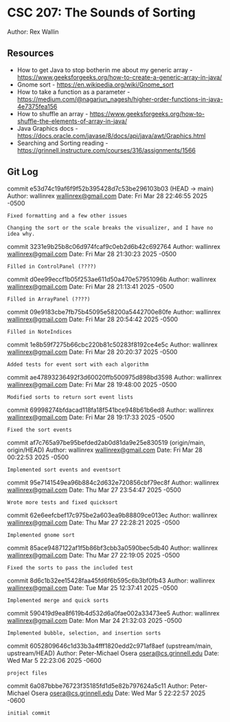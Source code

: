 # CSC 207: The Sounds of Sorting

Author: Rex Wallin

## Resources

*   How to get Java to stop botherin me about my generic array - https://www.geeksforgeeks.org/how-to-create-a-generic-array-in-java/
*   Gnome sort - https://en.wikipedia.org/wiki/Gnome_sort
*   How to take a function as a parameter - https://medium.com/@nagarjun_nagesh/higher-order-functions-in-java-4e7375fea156
*   How to shuffle an array - https://www.geeksforgeeks.org/how-to-shuffle-the-elements-of-array-in-java/
*   Java Graphics docs - https://docs.oracle.com/javase/8/docs/api/java/awt/Graphics.html
*   Searching and Sorting reading - https://grinnell.instructure.com/courses/316/assignments/1566

## Git Log

commit e53d74c19af6f9f52b395428d7c53be296103b03 (HEAD -> main)
Author: wallinrex <wallinrex@gmail.com>
Date:   Fri Mar 28 22:46:55 2025 -0500

    Fixed formatting and a few other issues

    Changing the sort or the scale breaks the visualizer, and I have no idea why.

commit 3231e9b25b8c06d974fcaf9c0eb2d6b42c692764
Author: wallinrex <wallinrex@gmail.com>
Date:   Fri Mar 28 21:30:23 2025 -0500

    Filled in ControlPanel (????)

commit d0ee99eccf1b05f253ae611d50a470e57951096b
Author: wallinrex <wallinrex@gmail.com>
Date:   Fri Mar 28 21:13:41 2025 -0500

    Filled in ArrayPanel (????)

commit 09e9183cbe7fb75b45095e58200a5442700e80fe
Author: wallinrex <wallinrex@gmail.com>
Date:   Fri Mar 28 20:54:42 2025 -0500

    Filled in NoteIndices

commit 1e8b59f7275b66cbc220b81c50283f8192ce4e5c
Author: wallinrex <wallinrex@gmail.com>
Date:   Fri Mar 28 20:20:37 2025 -0500

    Added tests for event sort with each algorithm

commit ae47893236492f3d60020ffb500975d898bd3598
Author: wallinrex <wallinrex@gmail.com>
Date:   Fri Mar 28 19:48:00 2025 -0500

    Modified sorts to return sort event lists

commit 69998274bfdacad118fa18f541bce948b61b6ed8
Author: wallinrex <wallinrex@gmail.com>
Date:   Fri Mar 28 19:17:33 2025 -0500

    Fixed the sort events

commit af7c765a97be95befded2ab0d81da9e25e830519 (origin/main, origin/HEAD)
Author: wallinrex <wallinrex@gmail.com>
Date:   Fri Mar 28 00:22:53 2025 -0500

    Implemented sort events and eventsort

commit 95e7141549ea96b884c2d632e720856cbf79ec8f
Author: wallinrex <wallinrex@gmail.com>
Date:   Thu Mar 27 23:54:47 2025 -0500

    Wrote more tests and fixed quicksort

commit 62e6eefcbef17c975be2a603ea9b88809ce013ec
Author: wallinrex <wallinrex@gmail.com>
Date:   Thu Mar 27 22:28:21 2025 -0500

    Implemented gnome sort

commit 85ace9487122af1f5b86bf3cbb3a0590bec5db40
Author: wallinrex <wallinrex@gmail.com>
Date:   Thu Mar 27 22:19:05 2025 -0500

    Fixed the sorts to pass the included test

commit 8d6c1b32ee15428faa45fd6f6b595c6b3bf0fb43
Author: wallinrex <wallinrex@gmail.com>
Date:   Tue Mar 25 12:37:41 2025 -0500

    Implemented merge and quick sorts

commit 590419d9ea8f619b4d532d6a0fae002a33473ee5
Author: wallinrex <wallinrex@gmail.com>
Date:   Mon Mar 24 21:32:03 2025 -0500

    Implemented bubble, selection, and insertion sorts

commit 6052809646c1d33b3a4fff1820edd2c971af8aef (upstream/main, upstream/HEAD)
Author: Peter-Michael Osera <osera@cs.grinnell.edu>
Date:   Wed Mar 5 22:23:06 2025 -0600

    project files

commit 6a087bbbe76723f35185fd1d5e82b797624a5c11
Author: Peter-Michael Osera <osera@cs.grinnell.edu>
Date:   Wed Mar 5 22:22:57 2025 -0600

    initial commit